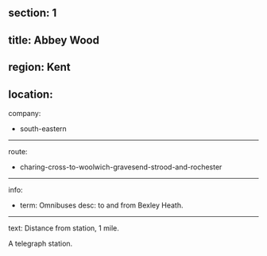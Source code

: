 section: 1
----
title: Abbey Wood
----
region: Kent
----
location: 
----
company:
- south-eastern
----
route:
- charing-cross-to-woolwich-gravesend-strood-and-rochester
----
info:
- term: Omnibuses
  desc: to and from Bexley Heath.
----
text: Distance from station, 1 mile.

A telegraph station.
